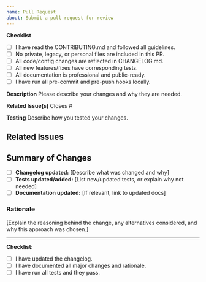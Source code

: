 ```yaml
---
name: Pull Request
about: Submit a pull request for review
---
```


**Checklist**
- [ ] I have read the CONTRIBUTING.md and followed all guidelines.
- [ ] No private, legacy, or personal files are included in this PR.
- [ ] All code/config changes are reflected in CHANGELOG.md.
- [ ] All new features/fixes have corresponding tests.
- [ ] All documentation is professional and public-ready.
- [ ] I have run all pre-commit and pre-push hooks locally.

**Description**
Please describe your changes and why they are needed.

**Related Issue(s)**
Closes #

**Testing**
Describe how you tested your changes.

## Related Issues

<!-- List any related issues or PRs. -->

## Summary of Changes

- [ ] **Changelog updated:** [Describe what was changed and why]
- [ ] **Tests updated/added:** [List new/updated tests, or explain why not needed]
- [ ] **Documentation updated:** [If relevant, link to updated docs]

### Rationale

[Explain the reasoning behind the change, any alternatives considered, and why this approach was chosen.]

---

**Checklist:**
- [ ] I have updated the changelog.
- [ ] I have documented all major changes and rationale.
- [ ] I have run all tests and they pass. 